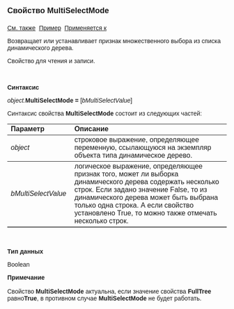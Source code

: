 ﻿<html>
<head>
<title>AsDynamicTree\MultiSelectMode</title>
    <style type="text/css">
        .style1
        {
            font-family: Arial;
        }
        </style>
</head>

<body>

<p><font size="4" face="Arial"><strong>Свойство MultiSelectMode<br>
<br>
</strong></font><font face="Arial"><a href="../AsDynamicTree.html">См. 
также</a>&nbsp; <u>Пример</u>&nbsp; <a href="../AsDynamicTree.html">Применяется 
к</a></font></p>

<p><font face="Arial">Возвращает или устанавливает признак множественного выбора из 
    списка динамического дерева.</font></p>

<p><font face="Arial">Свойство для чтения и записи. </font></p>

<p class="label">&nbsp;</p>

<p class="label"><font face="Arial"><b>Синтаксис</b></font></p>

<p><font face="Arial"><em>object.</em><strong>MultiSelectMode = </strong>[<em>bMultiSelectValue</em>]</font></p>

<p><font face="Arial">Синтаксис свойства <strong>MultiSelectMode</strong>
состоит из следующих частей:</font></p>

<table border="1" cellPadding="5" cols="2" frame="below" rules="rows">
<TBODY>
  <tr vAlign="top">
    <td class="label" width="29%"><font face="Arial"><b>Параметр</b></font></td>
    <td class="label" width="71%"><font face="Arial"><strong>Описание</strong></font></td>
  </tr>
  <tr>
    <td width="29%"><em><font face="Arial">object</font></em></td>
    <td width="71%"><font face="Arial">строковое выражение, определяющее переменную, 
        ссылающуюся на экземпляр объекта типа динамическое дерево.</font></td>
  </tr>
  <tr>
    <td width="29%"><font face="Arial"><em>bMultiSelectValue</em></font></td>
    <td width="71%"><font face="Arial">логическое выражение, 
	определяющее признак того, может ли выборка динамического дерева содержать несколько строк. Если задано значение False, то из 
	    динамического дерева может быть выбрана только одна строка. 
	А если свойство установлено True, то можно также отмечать
	несколько строк</a>.</font></td>
  </tr>
</TBODY>
</table>

<p class="label">&nbsp;</p>

<p class="label"><font face="Arial"><b>Тип данных</b></font></p>

<p><font face="Arial">Boolean</font></p>
    <p class="style1"><strong>Примечание
        <br />
        <br />
        </strong>Свойство<strong> MultiSelectMode</strong>
       актуальна, если значение свойства</span> <strong>FullTree</strong>
        равно<strong>True</strong>, в противном случае <strong>MultiSelectMode</strong> 
        не будет работать.</font><br />
        <br />
        <strong>
        <br />
        </p>
    </strong>
</body>
</html>
